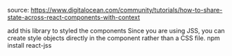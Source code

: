 source:
https://www.digitalocean.com/community/tutorials/how-to-share-state-across-react-components-with-context

add this library to styled the components
Since you are using JSS, you can create style objects directly in the component rather than a CSS file.
npm install react-jss
